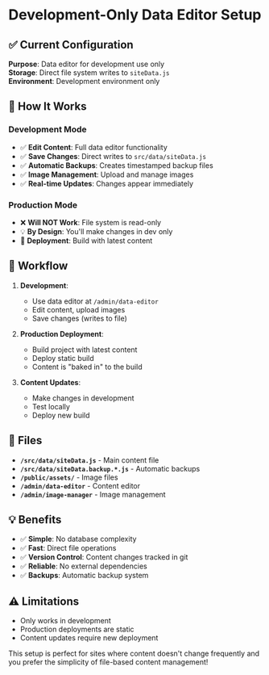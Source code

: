 # Development-Only Data Editor Setup

## ✅ Current Configuration

**Purpose**: Data editor for development use only  
**Storage**: Direct file system writes to `siteData.js`  
**Environment**: Development environment only  

## 🎯 How It Works

### **Development Mode**
- ✅ **Edit Content**: Full data editor functionality
- ✅ **Save Changes**: Direct writes to `src/data/siteData.js`
- ✅ **Automatic Backups**: Creates timestamped backup files
- ✅ **Image Management**: Upload and manage images
- ✅ **Real-time Updates**: Changes appear immediately

### **Production Mode** 
- ❌ **Will NOT Work**: File system is read-only
- 💡 **By Design**: You'll make changes in dev only
- 🚀 **Deployment**: Build with latest content

## 🔄 Workflow

1. **Development**:
   - Use data editor at `/admin/data-editor`
   - Edit content, upload images
   - Save changes (writes to file)

2. **Production Deployment**:
   - Build project with latest content
   - Deploy static build
   - Content is "baked in" to the build

3. **Content Updates**:
   - Make changes in development
   - Test locally
   - Deploy new build

## 📁 Files

- **`/src/data/siteData.js`** - Main content file
- **`/src/data/siteData.backup.*.js`** - Automatic backups
- **`/public/assets/`** - Image files
- **`/admin/data-editor`** - Content editor
- **`/admin/image-manager`** - Image management

## 💡 Benefits

- ✅ **Simple**: No database complexity
- ✅ **Fast**: Direct file operations
- ✅ **Version Control**: Content changes tracked in git
- ✅ **Reliable**: No external dependencies
- ✅ **Backups**: Automatic backup system

## ⚠️ Limitations

- Only works in development
- Production deployments are static
- Content updates require new deployment

This setup is perfect for sites where content doesn't change frequently and you prefer the simplicity of file-based content management!